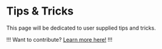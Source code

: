 # Tips & Tricks

This page will be dedicated to user supplied tips and tricks.

!!!
Want to contribute? [Learn more here!](https://resolve.cafe/contribute/)
!!!